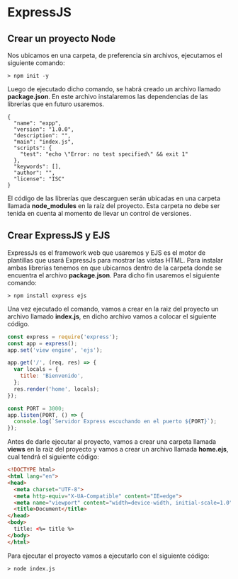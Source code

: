 # ExpressJS

## Crear un proyecto Node

Nos ubicamos en una carpeta, de preferencia sin archivos, ejecutamos el siguiente comando:

    > npm init -y

Luego de ejecutado dicho comando, se habrá creado un archivo llamado <b>package.json</b>. En este archivo instalaremos las dependencias de las librerías que en futuro usaremos.

```
{
  "name": "expp",
  "version": "1.0.0",
  "description": "",
  "main": "index.js",
  "scripts": {
    "test": "echo \"Error: no test specified\" && exit 1"
  },
  "keywords": [],
  "author": "",
  "license": "ISC"
}
```

El código de las librerías que descarguen serán ubicadas en una carpeta llamada <b>node_modules</b> en la raíz del proyecto. Esta carpeta no debe ser tenida en cuenta al momento de llevar un control de versiones.

## Crear ExpressJS y EJS

ExpressJs es el framework web que usaremos y EJS es el motor de plantillas que usará ExpressJs para mostrar las vistas HTML. Para instalar ambas librerías tenemos en que ubicarnos dentro de la carpeta donde se encuentra el archivo <b>package.json</b>. Para dicho fin usaremos el siguiente comando:

    > npm install express ejs

Una vez ejecutado el comando, vamos a crear en la raiz del proyecto un archivo llamado <b>index.js</b>, en dicho archivo vamos a colocar el siguiente código.

``` js
const express = require('express');
const app = express();
app.set('view engine', 'ejs');

app.get('/', (req, res) => {
  var locals = {
    title: 'Bienvenido',
  };
  res.render('home', locals);
});

const PORT = 3000;
app.listen(PORT, () => {
  console.log(`Servidor Express escuchando en el puerto ${PORT}`);
});
```

Antes de darle ejecutar al proyecto, vamos a crear una carpeta llamada <b>views</b> en la raiz del proyecto y vamos a crear un archivo llamada <b>home.ejs</b>, cual tendrá el siguiente código:

``` html
<!DOCTYPE html>
<html lang="en">
<head>
  <meta charset="UTF-8">
  <meta http-equiv="X-UA-Compatible" content="IE=edge">
  <meta name="viewport" content="width=device-width, initial-scale=1.0">
  <title>Document</title>
</head>
<body>
  title: <%= title %>
</body>
</html>

```

Para ejecutar el proyecto vamos a ejecutarlo con el siguiente código:

    > node index.js